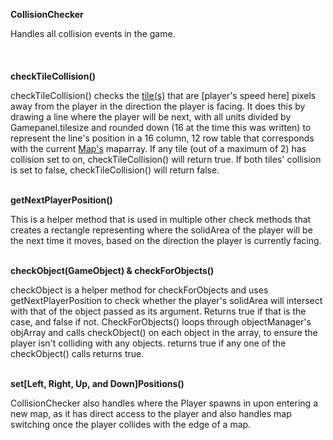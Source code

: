__CollisionChecker__

Handles all collision events in the game.
\
\
\
\
__checkTileCollision()__

checkTileCollision() checks the [tile(s)](tile.md) that are [player's speed here] pixels away from the player in the direction the player is facing.
It does this by drawing a line where the player will be next, with all units divided by Gamepanel.tilesize and rounded down
(16 at the time this was written) to represent the line's position in a 16 column, 12 row table that corresponds with 
the current [Map's](map.md) maparray. If any tile (out of a maximum of 2) has collision set to on, checkTileCollision() will 
return true. If both tiles' collision is set to false, checkTileCollision() will return false.

\
__getNextPlayerPosition()__

This is a helper method that is used in multiple other check methods that creates a rectangle representing where the solidArea of the player will be
the next time it moves, based on the direction the player is currently facing.

\
__checkObject(GameObject) & checkForObjects()__

checkObject is a helper method for checkForObjects and uses getNextPlayerPosition to check whether 
the player's solidArea will intersect with that of the object passed as its argument. Returns true if
that is the case, and false if not. CheckForObjects() loops through objectManager's objArray and calls
checkObject() on each object in the array, to ensure the player isn't colliding with any objects. 
returns true if any one of the checkObject() calls returns true.

\
__set[Left, Right, Up, and Down]Positions()__

CollisionChecker also handles where the Player spawns in upon entering a new map, as it has direct access to the player
and also handles map switching once the player collides with the edge of a map.

